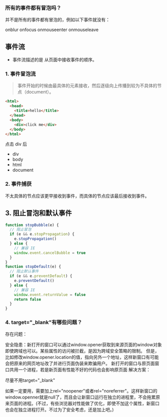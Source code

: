### 所有的事件都有冒泡吗？

并不是所有的事件都有冒泡的，例如以下事件就没有：

onblur
onfocus
onmouseenter
onmouseleave

## 事件流

- 事件流描述的是 从页面中接收事件的顺序。

### 1. 事件冒泡流

> 事件开始的时候由最具体的元素接收，然后逐级向上传播到较为不具体的节点（document）。

```html
<html>
  <head>
    <title>hello</title>
  </head>
  <body>
    <div>click me</div>
  </body>
</html>
```

点击 div 后

- div
- body
- html
- document

### 2. 事件捕获

不太具体的节点应该更早接收到事件，而具体的节点应该最后接收到事件。

## 3. 阻止冒泡和默认事件

```js
function stopBubble(e) {
  // 阻止冒泡
  if (e && e.stopPropagation) {
    e.stopPropagation()
  } else {
    // 兼容 IE
    window.event.cancelBubble = true
  }
}
function stopDefault(e) {
  // 阻止默认事件
  if (e && e.preventDefault) {
    e.preventDefault()
  } else {
    // 兼容 IE
    window.event.returnValue = false
    return false
  }
}
```


### 4. target="_blank"有哪些问题？
存在问题：

安全隐患：新打开的窗口可以通过window.opener获取到来源页面的window对象即使跨域也可以。某些属性的访问被拦截，是因为跨域安全策略的限制。 但是，比如修改window.opener.location的值，指向另外一个地址，这样新窗口有可能会把原来的网页地址改了并进行页面伪装来欺骗用户。
新打开的窗口与原页面窗口共用一个进程，若是新页面有性能不好的代码也会影响原页面
解决方案：

尽量不用target="_blank"

如果一定要用，需要加上rel="noopener"或者rel="noreferrer"。这样新窗口的window.openner就是null了，而且会让新窗口运行在独立的进程里，不会拖累原来页面的进程。(不过，有些浏览器对性能做了优化，即使不加这个属性，新窗口也会在独立进程打开。不过为了安全考虑，还是加上吧。)
